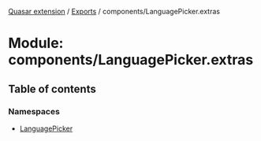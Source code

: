 [Quasar extension](../index.md) / [Exports](../modules.md) / components/LanguagePicker.extras

# Module: components/LanguagePicker.extras

## Table of contents

### Namespaces

- [LanguagePicker](components_LanguagePicker_extras.LanguagePicker.md)
